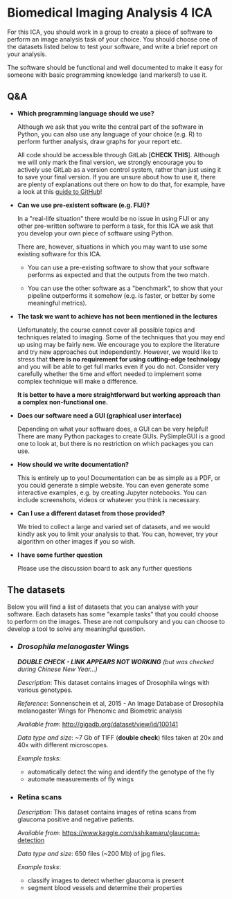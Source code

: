 # Biomedical Imaging Analysis 4 ICA

For this ICA, you should work in a group to create a piece of software to perform an image analysis task of your choice. You should choose one of the datasets listed below to test your software, and write a brief report on your analysis.

The software should be functional and well documented to make it easy for someone with basic programming knowledge (and markers!) to use it.

## Q&A

- **Which programming language should we use?**
    
    Although we ask that you write the central part of the software in Python, you can also use any language of your choice (e.g. R) to perform further analysis, draw graphs for your report etc.
    
    All code should be accessible through GitLab [**CHECK THIS**]. Although we will only mark the final version, we strongly encourage you to actively use GitLab as a version control system, rather than just using it to save your final version. If you are unsure about how to use it, there are plenty of explanations out there on how to do that, for example, have a look at this [guide to GitHub](https://guides.github.com/activities/hello-world/)!

- **Can we use pre-existent software (e.g. FIJI)?**

    In a "real-life situation" there would be no issue in using FIJI or any other pre-written software to perform a task, for this ICA we ask that you develop your own piece of software using Python. 

    There are, however, situations in which you may want to use some existing software for this ICA.
    
    - You can use a pre-existing software to show that your software performs as expected and that the outputs from the two match. 
    
    - You can use the other software as a "benchmark", to show that your pipeline outperforms it somehow (e.g. is faster, or better by some meaningful metrics).

- **The task we want to achieve has not been mentioned in the lectures**

    Unfortunately, the course cannot cover all possible topics and techniques related to imaging. Some of the techniques that you may end up using may be fairly new. We encourage you to explore the literature and try new approaches out independently. However, we would like to stress that **there is no requirement for using cutting-edge technology** and you will be able to get full marks even if you do not. Consider very carefully whether the time and effort needed to implement some complex technique will make a difference. 
    
    **It is better to have a more straightforward but working approach than a complex non-functional one.**
    
- **Does our software need a GUI (graphical user interface)**

    Depending on what your software does, a GUI can be very helpful! There are many Python packages to create GUIs. PySimpleGUI is a good one to look at, but there is no restriction on which packages you can use.

- **How should we write documentation?**

    This is entirely up to you!
    Documentation can be as simple as a PDF, or you could generate a simple website. You can even generate some interactive examples, e.g. by creating Jupyter notebooks. You can include screenshots, videos or whatever you think is necessary.

- **Can I use a different dataset from those provided?**

    We tried to collect a large and varied set of datasets, and we would kindly ask you to limit your analysis to that. You can, however, try your algorithm on other images if you so wish.

- **I have some further question**

    Please use the discussion board to ask any further questions

## The datasets

Below you will find a list of datasets that you can analyse with your software. Each datasets has some "example tasks" that you could choose to perform on the images. These are not compulsory and you can choose to develop a tool to solve any meaningful question.

- ### *Drosophila melanogaster* Wings

    ***DOUBLE CHECK - LINK APPEARS NOT WORKING** (but was checked during Chinese New Year...)*

    *Description*: This dataset contains images of Drosophila wings with various genotypes.

    *Reference*: Sonnenschein et al, 2015 - An Image Database of Drosophila melanogaster Wings for Phenomic and Biometric analysis

    *Available from*: http://gigadb.org/dataset/view/id/100141

    *Data type and size*: ~7 Gb of TIFF (**double check**) files taken at 20x and 40x with different microscopes. 

    *Example tasks*: 
    - automatically detect the wing and identify the genotype of the fly
    - automate measurements of fly wings

- ### Retina scans

    *Description*: This dataset contains images of retina scans from glaucoma positive and negative patients.

    *Available from*: https://www.kaggle.com/sshikamaru/glaucoma-detection

    *Data type and size*: 650 files (~200 Mb) of jpg files. 

    *Example tasks*: 
    - classify images to detect whether glaucoma is present
    - segment blood vessels and determine their properties


